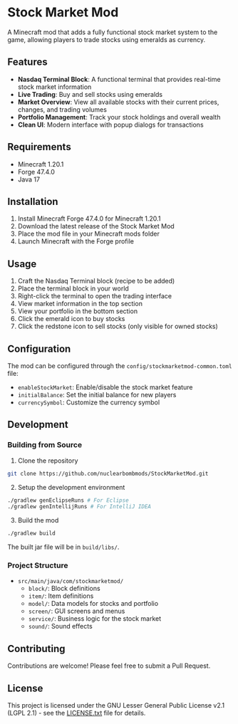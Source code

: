 # Stock Market Mod

A Minecraft mod that adds a fully functional stock market system to the game, allowing players to trade stocks using emeralds as currency.

## Features

- **Nasdaq Terminal Block**: A functional terminal that provides real-time stock market information
- **Live Trading**: Buy and sell stocks using emeralds
- **Market Overview**: View all available stocks with their current prices, changes, and trading volumes
- **Portfolio Management**: Track your stock holdings and overall wealth
- **Clean UI**: Modern interface with popup dialogs for transactions

## Requirements

- Minecraft 1.20.1
- Forge 47.4.0
- Java 17

## Installation

1. Install Minecraft Forge 47.4.0 for Minecraft 1.20.1
2. Download the latest release of the Stock Market Mod
3. Place the mod file in your Minecraft mods folder
4. Launch Minecraft with the Forge profile

## Usage

1. Craft the Nasdaq Terminal block (recipe to be added)
2. Place the terminal block in your world
3. Right-click the terminal to open the trading interface
4. View market information in the top section
5. View your portfolio in the bottom section
6. Click the emerald icon to buy stocks
7. Click the redstone icon to sell stocks (only visible for owned stocks)

## Configuration

The mod can be configured through the `config/stockmarketmod-common.toml` file:

- `enableStockMarket`: Enable/disable the stock market feature
- `initialBalance`: Set the initial balance for new players
- `currencySymbol`: Customize the currency symbol

## Development

### Building from Source

1. Clone the repository
```bash
git clone https://github.com/nuclearbombmods/StockMarketMod.git
```

2. Setup the development environment
```bash
./gradlew genEclipseRuns # For Eclipse
./gradlew genIntellijRuns # For IntelliJ IDEA
```

3. Build the mod
```bash
./gradlew build
```

The built jar file will be in `build/libs/`.

### Project Structure

- `src/main/java/com/stockmarketmod/`
  - `block/`: Block definitions
  - `item/`: Item definitions
  - `model/`: Data models for stocks and portfolio
  - `screen/`: GUI screens and menus
  - `service/`: Business logic for the stock market
  - `sound/`: Sound effects

## Contributing

Contributions are welcome! Please feel free to submit a Pull Request.

## License

This project is licensed under the GNU Lesser General Public License v2.1 (LGPL 2.1) - see the [LICENSE.txt](LICENSE.txt) file for details. 
